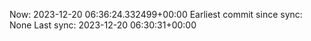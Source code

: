 Now: 2023-12-20 06:36:24.332499+00:00 Earliest commit since sync: None Last sync: 2023-12-20 06:30:31+00:00
